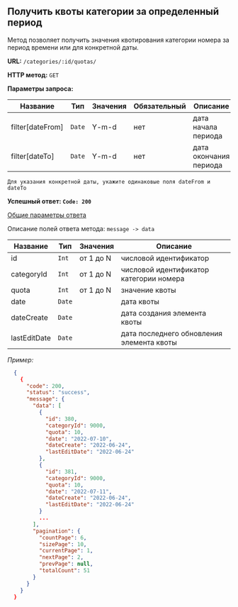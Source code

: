 **Получить квоты категории за определенный период**
-----------------------------------

Метод позволяет получить значения квотирования категории номера за период времени или для конкретной даты.

**URL:** `/categories/:id/quotas/`

**HTTP метод:** `GET`

**Параметры запроса:**

| Название         | Тип      | Значения    | Обязательный | Описание                                                                   |
|------------------|----------|-------------|--------------|----------------------------------------------------------------------------|
| filter[dateFrom] | `Date`   | Y-m-d       | нет          | дата начала периода                                                        |
| filter[dateTo]   | `Date`   | Y-m-d       | нет          | дата окончания периода                                                     |

    Для указания конкретной даты, укажите одинаковые поля dateFrom и dateTo

**Успешный ответ: `Code: 200`**

[Общие параметры ответа](../../main.response.md)

Описание полей ответа метода: `message -> data`

| Название      | Тип      | Значения  | Описание                                  |
|---------------|----------|-----------|-------------------------------------------|
| id            | `Int`    | от 1 до N | числовой идентификатор                    |
| categoryId    | `Int`    | от 1 до N | числовой идентификатор категории номера   |
| quota         | `Int`    | от 1 до N | значение квоты                            |
| date          | `Date`   |           | дата квоты                                |
| dateCreate    | `Date`   |           | дата создания элемента квоты              |
| lastEditDate  | `Date`   |           | дата последнего обновления элемента квоты |

_Пример:_

```json
  {
    {
      "code": 200,
      "status": "success",
      "message": {
        "data": [
          {
            "id": 380,
            "categoryId": 9000,
            "quota": 10,
            "date": "2022-07-10",
            "dateCreate": "2022-06-24",
            "lastEditDate": "2022-06-24"
          },
          {
            "id": 381,
            "categoryId": 9000,
            "quota": 10,
            "date": "2022-07-11",
            "dateCreate": "2022-06-24",
            "lastEditDate": "2022-06-24"
          }
          ...
        ],
        "pagination": {
          "countPage": 6,
          "sizePage": 10,
          "currentPage": 1,
          "nextPage": 2,
          "prevPage": null,
          "totalCount": 51
        }
      }
    }
  }
```
